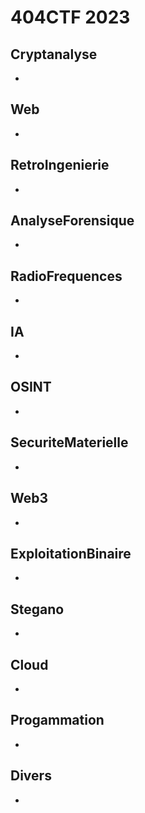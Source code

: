 # 404CTF 2023

## Cryptanalyse

- [](./Cryptanalyse//.md)

## Web

- [](./Web//.md)

## RetroIngenierie

- [](./RetroIngenierie//.md)

## AnalyseForensique

- [](./AnalyseForensique//.md)

## RadioFrequences

- [](./RadioFrequences//.md)

## IA

- [](./IA//.md)

## OSINT

- [](./OSINT//.md)

## SecuriteMaterielle

- [](./SecuriteMaterielle//.md)

## Web3

- [](./Web3//.md)

## ExploitationBinaire

- [](./ExploitationBinaire//.md)

## Stegano

- [](./Stegano//.md)

## Cloud

- [](./Cloud//.md)

## Progammation

- [](./Progammation//.md)

## Divers

- [](./Divers//.md)




